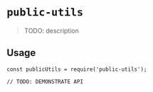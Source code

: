 # `public-utils`

> TODO: description

## Usage

```
const publicUtils = require('public-utils');

// TODO: DEMONSTRATE API
```
